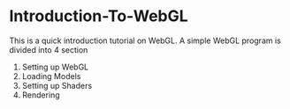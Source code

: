 # Introduction-To-WebGL

This is a quick introduction tutorial on WebGL. 
A simple WebGL program is divided into 4 section
1. Setting up WebGL
2. Loading Models
3. Setting up Shaders
4. Rendering

